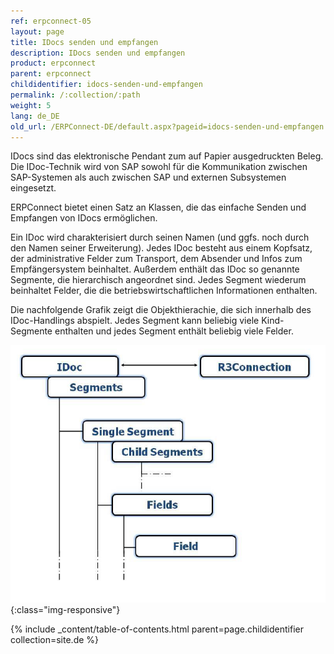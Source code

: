 ```yaml
---
ref: erpconnect-05
layout: page
title: IDocs senden und empfangen
description: IDocs senden und empfangen
product: erpconnect
parent: erpconnect
childidentifier: idocs-senden-und-empfangen
permalink: /:collection/:path
weight: 5
lang: de_DE
old_url: /ERPConnect-DE/default.aspx?pageid=idocs-senden-und-empfangen
---
```


IDocs sind das elektronische Pendant zum auf Papier ausgedruckten Beleg. Die IDoc-Technik wird von SAP sowohl für die Kommunikation zwischen SAP-Systemen als auch zwischen SAP und externen Subsystemen eingesetzt.

ERPConnect bietet einen Satz an Klassen, die das einfache Senden und Empfangen von IDocs ermöglichen.

Ein IDoc wird charakterisiert durch seinen Namen (und ggfs. noch durch den Namen seiner Erweiterung). Jedes IDoc besteht aus einem Kopfsatz, der administrative Felder zum Transport, dem Absender und Infos zum Empfängersystem beinhaltet. Außerdem enthält das IDoc so genannte Segmente, die hierarchisch angeordnet sind. Jedes Segment wiederum beinhaltet Felder, die die betriebswirtschaftlichen Informationen enthalten.

Die nachfolgende Grafik zeigt die Objekthierachie, die sich innerhalb des IDoc-Handlings abspielt. Jedes Segment kann beliebig viele Kind-Segmente enthalten und jedes Segment enthält beliebig viele Felder.

![SAP-IDoc-Object-Model](/img/content/SAP-IDoc-Object-Model.png){:class="img-responsive"}

{% include _content/table-of-contents.html parent=page.childidentifier collection=site.de %}